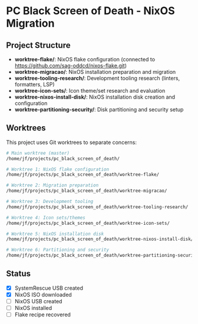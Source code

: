 # PC Black Screen of Death - NixOS Migration

## Project Structure

- **worktree-flake/**: NixOS flake configuration (connected to https://github.com/sag-oddcd/nixos-flake.git)
- **worktree-migracao/**: NixOS installation preparation and migration
- **worktree-tooling-research/**: Development tooling research (linters, formatters, LSP)
- **worktree-icon-sets/**: Icon theme/set research and evaluation
- **worktree-nixos-install-disk/**: NixOS installation disk creation and configuration
- **worktree-partitioning-security/**: Disk partitioning and security setup

## Worktrees

This project uses Git worktrees to separate concerns:

```bash
# Main worktree (master)
/home/jf/projects/pc_black_screen_of_death/

# Worktree 1: NixOS flake configuration
/home/jf/projects/pc_black_screen_of_death/worktree-flake/

# Worktree 2: Migration preparation
/home/jf/projects/pc_black_screen_of_death/worktree-migracao/

# Worktree 3: Development tooling
/home/jf/projects/pc_black_screen_of_death/worktree-tooling-research/

# Worktree 4: Icon sets/themes
/home/jf/projects/pc_black_screen_of_death/worktree-icon-sets/

# Worktree 5: NixOS installation disk
/home/jf/projects/pc_black_screen_of_death/worktree-nixos-install-disk/

# Worktree 6: Partitioning and security
/home/jf/projects/pc_black_screen_of_death/worktree-partitioning-security/
```

## Status

- [x] SystemRescue USB created
- [x] NixOS ISO downloaded
- [ ] NixOS USB created
- [ ] NixOS installed
- [ ] Flake recipe recovered
